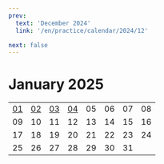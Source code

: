 ```yaml
---
prev:
  text: 'December 2024'
  link: '/en/practice/calendar/2024/12'

next: false
---
```


# January 2025

<table class="calendar">
	<tr>
		<td><a href=/en/practice/prob/2025/01/01>01</a><br><Badge type="danger" text="Bid"/></td>
		<td><a href=/en/practice/prob/2025/01/02>02</a><br><Badge type="warning" text="Play"/></td>
		<td><a href=/en/practice/prob/2025/01/03>03</a><br><Badge type="warning" text="Play"/></td>
		<td><a href=/en/practice/prob/2025/01/04>04</a><br><Badge type="warning" text="Play"/></td>
		<td>05</td>
		<td>06</td>
		<td>07</td>
		<td>08</td>
	</tr>
	<tr>
		<td>09</td>
		<td>10</td>
		<td>11</td>
		<td>12</td>
		<td>13</td>
		<td>14</td>
		<td>15</td>
		<td>16</td>
	</tr>
	<tr>
		<td>17</td>
		<td>18</td>
		<td>19</td>
		<td>20</td>
		<td>21</td>
		<td>22</td>
		<td>23</td>
		<td>24</td>
	</tr>
    <tr>
        <td>25</td>
		<td>26</td>
		<td>27</td>
		<td>28</td>
		<td>29</td>
		<td>30</td>
		<td>31</td>
		<td></td>
	</tr>
</table>

[<Badge type="tip" text="Learning ->"/>](/en/learning/calendar/2025/01) <Badge type="info" text="Practice &uarr;"/>